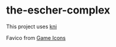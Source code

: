 # the-escher-complex

This project uses [kni](https://github.com/kriskowal/kni)

Favico from [Game Icons](https://game-icons.net/1x1/delapouite/vending-machine.html)
